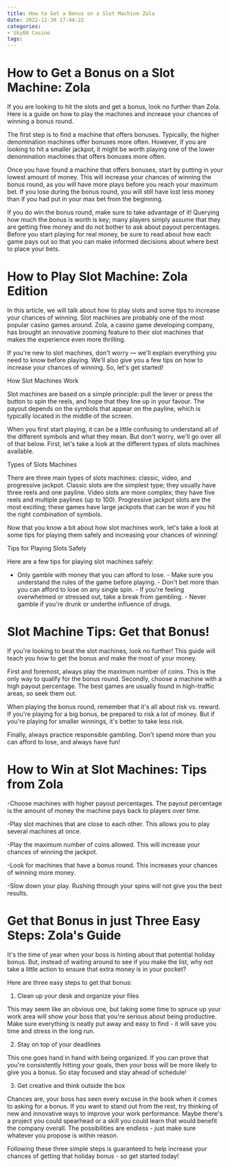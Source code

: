 ```yaml
---
title: How to Get a Bonus on a Slot Machine Zola
date: 2022-12-30 17:44:22
categories:
- Sky88 Casino
tags:
---
```



#  How to Get a Bonus on a Slot Machine: Zola

If you are looking to hit the slots and get a bonus, look no further than Zola. Here is a guide on how to play the machines and increase your chances of winning a bonus round.

The first step is to find a machine that offers bonuses. Typically, the higher denomination machines offer bonuses more often. However, if you are looking to hit a smaller jackpot, it might be worth playing one of the lower denomination machines that offers bonuses more often.

Once you have found a machine that offers bonuses, start by putting in your lowest amount of money. This will increase your chances of winning the bonus round, as you will have more plays before you reach your maximum bet. If you lose during the bonus round, you will still have lost less money than if you had put in your max bet from the beginning.

If you do win the bonus round, make sure to take advantage of it! Querying how much the bonus is worth is key; many players simply assume that they are getting free money and do not bother to ask about payout percentages. Before you start playing for real money, be sure to read about how each game pays out so that you can make informed decisions about where best to place your bets.

#  How to Play Slot Machine: Zola Edition

In this article, we will talk about how to play slots and some tips to increase your chances of winning. Slot machines are probably one of the most popular casino games around. Zola, a casino game developing company, has brought an innovative zooming feature to their slot machines that makes the experience even more thrilling.

If you're new to slot machines, don't worry — we'll explain everything you need to know before playing. We'll also give you a few tips on how to increase your chances of winning. So, let's get started!

How Slot Machines Work

Slot machines are based on a simple principle: pull the lever or press the button to spin the reels, and hope that they line up in your favour. The payout depends on the symbols that appear on the payline, which is typically located in the middle of the screen.

When you first start playing, it can be a little confusing to understand all of the different symbols and what they mean. But don't worry, we'll go over all of that below. First, let's take a look at the different types of slots machines available.

Types of Slots Machines

There are three main types of slots machines: classic, video, and progressive jackpot. Classic slots are the simplest type; they usually have three reels and one payline. Video slots are more complex; they have five reels and multiple paylines (up to 100). Progressive jackpot slots are the most exciting; these games have large jackpots that can be won if you hit the right combination of symbols.

Now that you know a bit about how slot machines work, let's take a look at some tips for playing them safely and increasing your chances of winning!

Tips for Playing Slots Safely

Here are a few tips for playing slot machines safely:

- Only gamble with money that you can afford to lose. - Make sure you understand the rules of the game before playing. - Don't bet more than you can afford to lose on any single spin. - If you're feeling overwhelmed or stressed out, take a break from gambling. - Never gamble if you're drunk or underthe influence of drugs.

#  Slot Machine Tips: Get that Bonus!

If you're looking to beat the slot machines, look no further! This guide will teach you how to get the bonus and make the most of your money.

First and foremost, always play the maximum number of coins. This is the only way to qualify for the bonus round. Secondly, choose a machine with a high payout percentage. The best games are usually found in high-traffic areas, so seek them out.

When playing the bonus round, remember that it's all about risk vs. reward. If you're playing for a big bonus, be prepared to risk a lot of money. But if you're playing for smaller winnings, it's better to take less risk.

Finally, always practice responsible gambling. Don't spend more than you can afford to lose, and always have fun!

#  How to Win at Slot Machines: Tips from Zola

-Choose machines with higher payout percentages. The payout percentage is the amount of money the machine pays back to players over time.

-Play slot machines that are close to each other. This allows you to play several machines at once.

-Play the maximum number of coins allowed. This will increase your chances of winning the jackpot.

-Look for machines that have a bonus round. This increases your chances of winning more money.

-Slow down your play. Rushing through your spins will not give you the best results.

#  Get that Bonus in just Three Easy Steps: Zola's Guide

It's the time of year when your boss is hinting about that potential holiday bonus. But, instead of waiting around to see if you make the list, why not take a little action to ensure that extra money is in your pocket?

Here are three easy steps to get that bonus:

1. Clean up your desk and organize your files

This may seem like an obvious one, but taking some time to spruce up your work area will show your boss that you're serious about being productive. Make sure everything is neatly put away and easy to find - it will save you time and stress in the long run.

2. Stay on top of your deadlines

This one goes hand in hand with being organized. If you can prove that you're consistently hitting your goals, then your boss will be more likely to give you a bonus. So stay focused and stay ahead of schedule!

3. Get creative and think outside the box

Chances are, your boss has seen every excuse in the book when it comes to asking for a bonus. If you want to stand out from the rest, try thinking of new and innovative ways to improve your work performance. Maybe there's a project you could spearhead or a skill you could learn that would benefit the company overall. The possibilities are endless - just make sure whatever you propose is within reason.

Following these three simple steps is guaranteed to help increase your chances of getting that holiday bonus - so get started today!